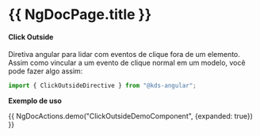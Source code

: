 # {{ NgDocPage.title }}

#### Click Outside

Diretiva angular para lidar com eventos de clique fora de um elemento.
Assim como vincular a um evento de clique normal em um modelo, você pode fazer algo assim:


```typescript
import { ClickOutsideDirective } from "@kds-angular";
```

<b>Exemplo de uso</b>

{{ NgDocActions.demo("ClickOutsideDemoComponent", {expanded: true}) }}
